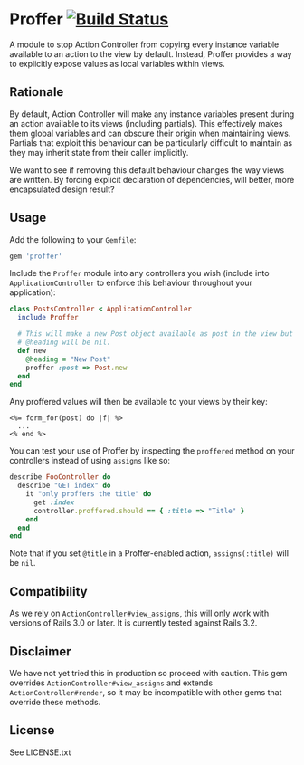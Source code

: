 Proffer [![Build Status](https://secure.travis-ci.org/hudge/proffer.png?branch=master)](http://travis-ci.org/hudge/proffer)
=======

A module to stop Action Controller from copying every instance variable available
to an action to the view by default. Instead, Proffer provides a way to explicitly
expose values as local variables within views.

Rationale
---------

By default, Action Controller will make any instance variables present during an
action available to its views (including partials). This effectively makes them
global variables and can obscure their origin when maintaining views. Partials
that exploit this behaviour can be particularly difficult to maintain as they
may inherit state from their caller implicitly.

We want to see if removing this default behaviour changes the way views are
written. By forcing explicit declaration of dependencies, will better, more
encapsulated design result?

Usage
-----

Add the following to your `Gemfile`:

```ruby
gem 'proffer'
```

Include the `Proffer` module into any controllers you wish (include into
`ApplicationController` to enforce this behaviour throughout your application):

```ruby
class PostsController < ApplicationController
  include Proffer

  # This will make a new Post object available as post in the view but
  # @heading will be nil.
  def new
    @heading = "New Post"
    proffer :post => Post.new
  end
end
```

Any proffered values will then be available to your views by their key:

```erb
<%= form_for(post) do |f| %>
  ...
<% end %>
```

You can test your use of Proffer by inspecting the `proffered` method on your
controllers instead of using `assigns` like so:

```ruby
describe FooController do
  describe "GET index" do
    it "only proffers the title" do
      get :index
      controller.proffered.should == { :title => "Title" }
    end
  end
end
```

Note that if you set `@title` in a Proffer-enabled action, `assigns(:title)`
will be `nil`.

Compatibility
-------------

As we rely on `ActionController#view_assigns`, this will only work with versions
of Rails 3.0 or later. It is currently tested against Rails 3.2.

Disclaimer
----------

We have not yet tried this in production so proceed with caution. This gem
overrides `ActionController#view_assigns` and extends `ActionController#render`,
so it may be incompatible with other gems that override these methods.

License
-------

See LICENSE.txt

